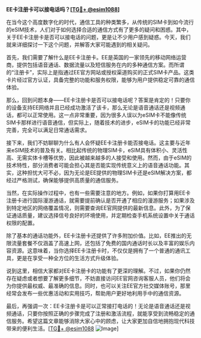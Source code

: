 **EE卡注册卡可以接电话吗？[[TG💪+ @esim1088](https://t.me/s/esim1088)]**

在当今这个高度数字化的时代，通信工具的种类繁多，从传统的SIM卡到如今流行的eSIM技术，人们对于如何选择合适的通信方式有了更多的疑问和困惑。其中，关于EE卡注册卡是否可以接电话的问题，更是让不少用户感到疑惑。今天，我们就来详细探讨一下这个问题，并解答大家可能遇到的相关疑问。

首先，我们需要了解什么是EE卡注册卡。EE是英国的一家领先的移动网络运营商，提供包括语音通话、数据流量以及短信服务在内的多种通信方案。而所谓的“注册卡”，实际上是指通过EE官方网站或授权渠道购买的正式SIM卡产品。这类卡片经过官方认证，具备完整的功能和服务权限，能够为用户提供稳定可靠的通信体验。

那么，回到问题本身——EE卡注册卡是否可以接电话呢？答案是肯定的！只要你的设备支持EE网络并且已经成功激活了该卡，那么无论是语音通话还是视频通话，都可以正常使用。这一点非常重要，因为很多人误以为eSIM卡不能像传统SIM卡那样进行语音通信，但实际上，随着技术的进步，eSIM卡的功能已经非常完善，完全可以满足日常通话需求。

接下来，我们不妨聊聊为什么有人会怀疑EE卡注册卡能否接电话。这主要与近年来eSIM技术的普及有关。相比起传统的物理SIM卡，eSIM具有体积小、灵活性高、无需实体卡槽等优势，因此被越来越多的人接受和使用。然而，由于eSIM的技术特性，部分消费者可能会担心其是否能实现传统意义上的语音通话功能。其实，这种担忧大可不必，因为无论是EE提供的物理SIM卡还是eSIM解决方案，都经过严格测试，确保能够提供高质量的通信服务。

当然，在实际操作过程中，也有一些需要注意的地方。例如，如果你打算用EE卡注册卡进行国际漫游通话，就需要提前确认是否开通了相应的漫游服务；如果涉及到特定地区的网络覆盖情况，则需要查询EE官网提供的最新信息。此外，为了保证通话质量，建议选择信号良好的环境使用，并定期检查手机系统设置中关于通话权限的配置。

除了基本的通话功能外，EE卡注册卡还提供了许多附加价值。比如，EE推出的无限流量套餐不仅涵盖了高速上网，还包括了免费的国内通话时长以及丰富的娱乐内容资源。这意味着，当你选择EE卡注册卡时，不仅仅是拥有了一个普通的通讯工具，更是在享受一种全方位的生活方式升级体验。

说到这里，相信大家都对EE卡注册卡的功能有了更深的理解。不过，如果你仍然存在疑虑或者想要了解更多细节，不妨直接访问EE官网咨询客服人员，他们将会为你提供最权威、最准确的信息。同时，也可以关注EE官方社交媒体账号，那里经常会发布一些优惠活动和实用技巧，帮助用户更好地利用手中的通信资源。

最后，再强调一次：EE卡注册卡是可以正常接打电话的！无论是语音通话还是视频通话，只要你按照正确的步骤完成了注册和激活流程，就能享受到流畅稳定的通信服务。希望这篇文章能够消除大家心中的顾虑，让大家更加自信地拥抱现代科技带来的便利生活。[[TG💪+ @esim1088](https://t.me/s/esim1088) ![Image](https://i.postimg.cc/4NQfJmqS/Snipaste-2025-05-13-00-14-12.png)]